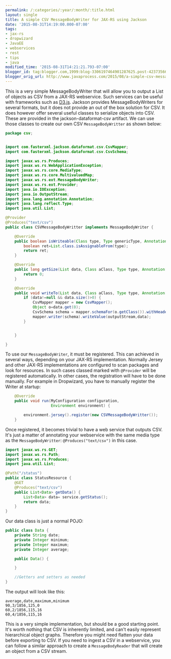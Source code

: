```yaml
---
permalink: /:categories/:year/:month/:title.html
layout: single
title: A simple CSV MessageBodyWriter for JAX-RS using Jackson
date: '2015-08-31T14:19:00.000-07:00'
tags:
- jax-rs
- dropwizard
- JavaEE
- webservices
- rest
- tips
- java
modified_time: '2015-08-31T14:21:21.793-07:00'
blogger_id: tag:blogger.com,1999:blog-3306197464901287625.post-4237356648039431869
blogger_orig_url: http://www.javaprocess.com/2015/08/a-simple-csv-messagebodywriter-for-jax.html
---
```

This is a very simple MessageBodyWriter that will allow you to output a List of objects as CSV from a JAX-RS webservice. Such services can be useful with frameworks such as [D3.js](http://d3js.org/). Jackson provides MessageBodyWriters for several formats, but it does not provide an out of the box solution for CSV. It does however offer several useful  classes to serialize objects into CSV. These are provided in the jackson-dataformat-csv artifact.
We can use those classes to create our own CSV `MessageBodyWritter` as shown below:

```java
package csv;


import com.fasterxml.jackson.dataformat.csv.CsvMapper;
import com.fasterxml.jackson.dataformat.csv.CsvSchema;

import javax.ws.rs.Produces;
import javax.ws.rs.WebApplicationException;
import javax.ws.rs.core.MediaType;
import javax.ws.rs.core.MultivaluedMap;
import javax.ws.rs.ext.MessageBodyWriter;
import javax.ws.rs.ext.Provider;
import java.io.IOException;
import java.io.OutputStream;
import java.lang.annotation.Annotation;
import java.lang.reflect.Type;
import java.util.List;

@Provider
@Produces("text/csv")
public class CSVMessageBodyWritter implements MessageBodyWriter {

    @Override
    public boolean isWriteable(Class type, Type genericType, Annotation[] annotations, MediaType mediaType) {
        boolean ret=List.class.isAssignableFrom(type);
        return ret;
    }

    @Override
    public long getSize(List data, Class aClass, Type type, Annotation[] annotations, MediaType mediaType) {
        return 0;
    }

    @Override
    public void writeTo(List data, Class aClass, Type type, Annotation[] annotations, MediaType mediaType, MultivaluedMap multivaluedMap, OutputStream outputStream) throws IOException, WebApplicationException {
        if (data!=null && data.size()>0) {
            CsvMapper mapper = new CsvMapper();
            Object o=data.get(0);
            CsvSchema schema = mapper.schemaFor(o.getClass()).withHeader();
            mapper.writer(schema).writeValue(outputStream,data);
        }


    }

}
```

To use our `MessageBodyWriter`, it must be registered. This can achieved in several ways, depending on your JAX-RS implementation. Normally Jersey and other JAX-RS implementations are configured to scan packages and look for resources. In such cases classed marked with `@Provider` will be registered automatically. In other cases, the registration will have to be done manually. For example in Dropwizard, you have to manually register the Writer at startup:

```java
    @Override
    public void run(MyConfiguration configuration,
                    Environment environment) {

        environment.jersey().register(new CSVMessageBodyWritter());
    }
```

Once registered, it becomes trivial to have a web service that outputs CSV. It's just a matter of annotating your webservice with the same media type as the `MessageBodyWritter`: `@Produces("text/csv")` in this case.


```java
import javax.ws.rs.GET;
import javax.ws.rs.Path;
import javax.ws.rs.Produces;
import java.util.List;

@Path("/status")
public class StatusResource {
    @GET
    @Produces("text/csv")
    public List<Data> getData() {
        List<Data> data= service.getStatus();
        return data;
    }
}
```

Our data class is just a normal POJO:

```java 
public class Data {
    private String date;
    private Integer minimum;
    private Integer maximum;
    private Integer average;

    public Data() {

    }

    //Getters and setters as needed
}
```

The output will look like this:

```
average,date,maximum,minimum
90,3/1856,125,0
60,2/1856,115,16
60,4/1856,115,16
```
        
This is a very simple implementation, but should be a good starting point. It's worth nothing that CSV is inherently limited, and can't easily represent hierarchical object graphs. Therefore you might need flatten your data before exporting to CSV. If you need to ingest a CSV in a webservice, you can follow a similar approach to create a `MessageBodyReader` that will create an object from a CSV stream.